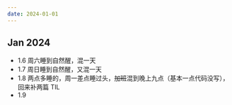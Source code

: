 ```yaml
---
date: 2024-01-01
---
```


## Jan 2024

- 1.6 周六睡到自然醒，混一天
- 1.7 周日睡到自然醒，又混一天
- 1.8 两点多睡的，周一差点睡过头，~~加班~~混到晚上九点（基本一点代码没写），回来补两篇 TIL
- 1.9 